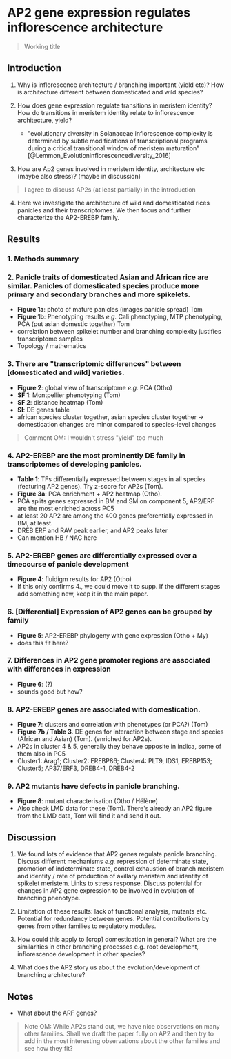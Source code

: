 
# AP2 gene expression regulates inflorescence architecture
> Working title

## Introduction

1. Why is inflorescence architecture / branching important (yield etc)? How is architecture different between domesticated and wild species?

2. How does gene expression regulate transitions in meristem identity? How do transitions in meristem identity relate to inflorescence architecture, yield?
    - "evolutionary diversity in Solanaceae inflorescence complexity is determined by subtle modifications of transcriptional programs during a critical transitional window of meristem maturation" [@Lemmon_Evolutioninflorescencediversity_2016]

3. How are Ap2 genes involved in meristem identity, architecture etc (maybe also stress)? (maybe in discussion)

> I agree to discuss AP2s (at least partially) in the introduction

4. Here we investigate the architecture of wild and domesticated rices panicles and their transcriptomes. We then focus and further characterize the AP2-EREBP family.

## Results

### 1. Methods summary

### 2. Panicle traits of domesticated Asian and African rice are similar. Panicles of domesticated species produce more primary and secondary branches and more spikelets.
- **Figure 1a**: photo of mature panicles (images panicle spread) Tom
- **Figure 1b**: Phenotyping results *e.g.* Cali phenotyping, MTP phenotyping, PCA (put asian domestic together) Tom
- correlation between spikelet number and branching complexity justifies transcriptome samples
- Topology / mathematics

### 3. There are "transcriptomic differences" between [domesticated and wild] varieties.
- **Figure 2**: global view of transcriptome *e.g.* PCA (Otho)
- **SF 1**: Montpellier phenotyping (Tom)
- **SF 2**: distance heatmap (Tom)
- **SI**: DE genes table
- african species cluster together, asian species cluster together -> domestication changes are minor compared to species-level changes

> Comment OM: I wouldn't stress "yield" too much

### 4. AP2-EREBP are the most prominently DE family in transcriptomes of developing panicles.
- **Table 1**: TFs differentially expressed between stages in all species (featuring AP2 genes). Try z-score for AP2s (Tom).
- **Figure 3a**: PCA enrichment + AP2 heatmap (Otho).
- PCA splits genes expressed in BM and SM on component 5, AP2/ERF are the most enriched across PC5
- at least 20 AP2 are among the 400 genes preferentially expressed in BM, at least.
- DREB ERF and RAV peak earlier, and AP2 peaks later
- Can mention HB / NAC here

### 5. AP2-EREBP genes are differentially expressed over a timecourse of panicle development
- **Figure 4**: fluidigm results for AP2 (Otho)
- If this only confirms 4., we could move it to supp. If the different stages add something new, keep it in the main paper.

### 6. [Differential] Expression of AP2 genes can be grouped by family
- **Figure 5**: AP2-EREBP phylogeny with gene expression (Otho + My)
- does this fit here?

### 7. Differences in AP2 gene promoter regions are associated with differences in expression
- **Figure 6**: (?)
- sounds good but how?

### 8. AP2-EREBP genes are associated with domestication.
- **Figure 7**: clusters and correlation with phenotypes (or PCA?) (Tom)
- **Figure 7b / Table 3**. DE genes for interaction between stage and species (African and Asian) (Tom). (enriched for AP2s).
- AP2s in cluster 4 & 5, generally they behave opposite in indica, some of them also in PC5
- Cluster1: Arag1; Cluster2: EREBP86; Cluster4: PLT9, IDS1, EREBP153; Cluster5; AP37/ERF3, DREB4-1, DREB4-2

### 9. AP2 mutants have defects in panicle branching.
- **Figure 8**: mutant characterisation (Otho / Hélène)
- Also check LMD data for these (Tom). There's already an AP2 figure from the LMD data, Tom will find it and send it out.

## Discussion

1. We found lots of evidence that AP2 genes regulate panicle branching. Discuss different mechanisms *e.g.* repression of determinate state, promotion of indeterminate state, control exhaustion of branch meristem and identity / rate of production of axillary meristem and identity of spikelet meristem. Links to stress response. Discuss potential for changes in AP2 gene expression to be involved in evolution of branching phenotype.

2. Limitation of these results: lack of functional analysis, mutants etc. Potential for redundancy between genes. Potential contributions by genes from other families to regulatory modules.

3. How could this apply to [crop] domestication in general? What are the similarities in other branching processes e.g. root development, inflorescence development in other species?

4. What does the AP2 story us about the evolution/development of branching architecture?

## Notes

- What about the ARF genes?

> Note OM: While AP2s stand out, we have nice observations on many other families. Shall we draft the paper fully on AP2 and then try to add in the most interesting observations about the other families and see how they fit?
